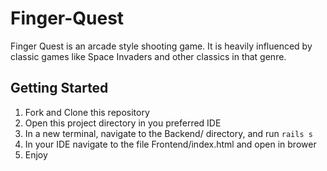 # Finger-Quest
Finger Quest is an arcade style shooting game. It is heavily influenced by classic games like Space Invaders and other classics in that genre. 
## Getting Started
1. Fork and Clone this repository
2. Open this project directory in you preferred IDE
3. In a new terminal, navigate to the Backend/ directory, and run 
``` rails s ```
4. In your IDE navigate to the file Frontend/index.html and open in brower
5. Enjoy
